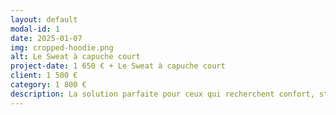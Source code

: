 ```yaml
---
layout: default
modal-id: 1
date: 2025-01-07
img: cropped-hoodie.png
alt: Le Sweat à capuche court
project-date: 1 650 € + Le Sweat à capuche court
client: 1 500 €
category: 1 800 €
description: La solution parfaite pour ceux qui recherchent confort, style et praticité. Fabriqué avec des matériaux de haute qualité et conçu avec un design élégant, ce sweat à capuche offre une protection légère tout en assurant une respirabilité optimale. Que ce soit pour une journée décontractée en ville ou une séance d'entraînement intense, ce sweat à capuche répond à tous vos besoins avec élégance et confort. Disponible du S au 2XL.
---
```

